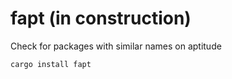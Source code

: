 # fapt (in construction)
Check for packages with similar names on aptitude

```bash
cargo install fapt
```
